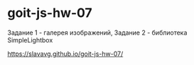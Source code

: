 # goit-js-hw-07
Задание 1 - галерея изображений, Задание 2 - библиотека SimpleLightbox

https://slavavg.github.io/goit-js-hw-07/
